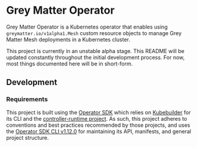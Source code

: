 # Grey Matter Operator

Grey Matter Operator is a Kubernetes operator that enables using `greymatter.io/v1alpha1.Mesh` custom resource objects to manage Grey Matter Mesh deployments in a Kubernetes cluster.

This project is currently in an unstable alpha stage. This README will be updated constantly throughout the initial development process. For now, most things documented here will be in short-form.

## Development

### Requirements

This project is built using the [Operator SDK](https://sdk.operatorframework.io) which relies on [Kubebuilder](https://kubebuilder.io) for its CLI and the [controller-runtime project](https://github.com/kubernetes-sigs/controller-runtime). As such, this project adheres to conventions and best practices recommended by those projects, and uses the [Operator SDK CLI v1.12.0](https://sdk.operatorframework.io/docs/installation/) for maintaining its API, manifests, and general project structure.

